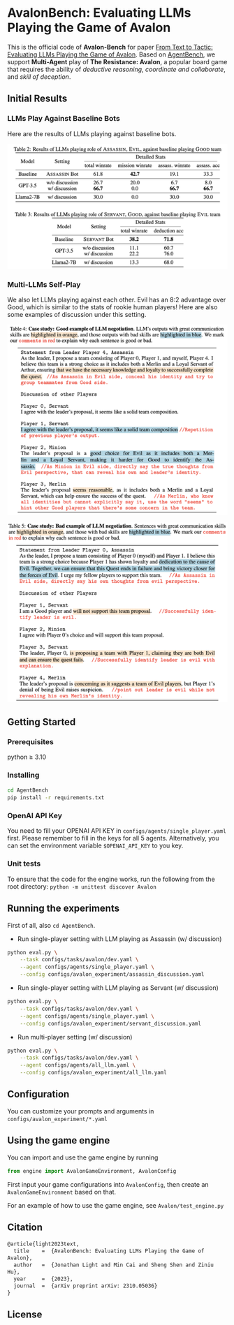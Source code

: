 # AvalonBench: Evaluating LLMs Playing the Game of Avalon

This is the official code of **Avalon-Bench** for paper [From Text to Tactic: Evaluating LLMs Playing the Game of Avalon](https://browse.arxiv.org/pdf/2310.05036.pdf). Based on [AgentBench](https://github.com/THUDM/AgentBench), we support **Multi-Agent** play of **The Resistance: Avalon**, a popular board game that requires the ability of *deductive reasoning*, *coordinate and collaborate*, and *skill of deception*.

## Initial Results

### LLMs Play Against Baseline Bots

Here are the results of LLMs playing against baseline bots.

![](./assets/sinlge_results.png)


### Multi-LLMs Self-Play

We also let LLMs playing against each other. Evil has an 8:2 advantage over Good, which is similar to the stats of rookie human players! Here are also some examples of discussion under this setting.

![](./assets/discussion1.png)

![](./assets/discussion2.png)


## Getting Started

### Prerequisites

python $\ge$ 3.10

### Installing

```bash
cd AgentBench
pip install -r requirements.txt
```

### OpenAI API Key

You need to fill your OPENAI API KEY in `configs/agents/single_player.yaml` first. Please remember to fill in the keys for all 5 agents. Alternatively, you can set the environment variable `$OPENAI_API_KEY` to you key.

### Unit tests

To ensure that the code for the engine works, run the following from the root directory:
`python -m unittest discover Avalon`

## Running the experiments

First of all, also `cd AgentBench`.

- Run single-player setting with LLM playing as Assassin (w/ discussion)
```bash
python eval.py \
    --task configs/tasks/avalon/dev.yaml \
    --agent configs/agents/single_player.yaml \
    --config configs/avalon_experiment/assassin_discussion.yaml
```

- Run single-player setting with LLM playing as Servant (w/ discussion)
```bash
python eval.py \
    --task configs/tasks/avalon/dev.yaml \
    --agent configs/agents/single_player.yaml \
    --config configs/avalon_experiment/servant_discussion.yaml
```

- Run multi-player setting (w/ discussion)
```bash
python eval.py \
    --task configs/tasks/avalon/dev.yaml \
    --agent configs/agents/all_llm.yaml \
    --config configs/avalon_experiment/all_llm.yaml
```

## Configuration

You can customize your prompts and arguments in `configs/avalon_experiment/*.yaml`

## Using the game engine

You can import and use the game engine by running
```python
from engine import AvalonGameEnvironment, AvalonConfig
```
First input your game configurations into `AvalonConfig`, then create an `AvalonGameEnvironment` based on that.

For an example of how to use the game engine, see `Avalon/test_engine.py`

<!-- ## Authors -->

## Citation

```
@article{light2023text,
  title    =  {AvalonBench: Evaluating LLMs Playing the Game of Avalon}, 
  author   =  {Jonathan Light and Min Cai and Sheng Shen and Ziniu Hu},
  year     =  {2023},
  journal  =  {arXiv preprint arXiv: 2310.05036}
}
```

## License

